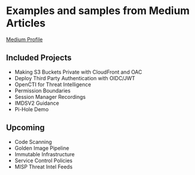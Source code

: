 # Examples and samples from Medium Articles
[Medium Profile](https://medium.com/@andyblooman)

## Included Projects

- Making S3 Buckets Private with CloudFront and OAC
- Deploy Third Party Authentication with OIDC/JWT
- OpenCTI for Threat Intelligence
- Permission Boundaries
- Session Manager Recordings
- IMDSV2 Guidance
- Pi-Hole Demo

## Upcoming

- Code Scanning
- Golden Image Pipeline
- Immutable Infrastructure
- Service Control Policies
- MISP Threat Intel Feeds